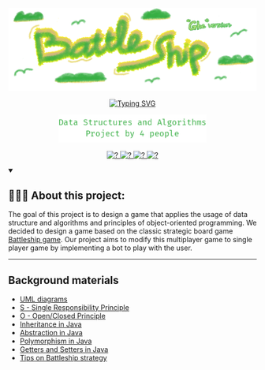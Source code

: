 <p align="center">
  <a href="#"> <img  width="" src="./img/readme(header)2.png" alt="Battleship" /> </a>
</p>

<p align= "center">
    <a href="https://git.io/typing-svg">
        <img src="https://readme-typing-svg.herokuapp.com?font=Fira+Code&pause=1000&color=35AB40&center=true&vCenter=true&width=435&lines=%F0%9F%9B%B6+Battle+Ghe+%F0%9F%9B%B6" alt="Typing SVG" /></a>
</p>

<p align= "center">
    <a href="#"> 
        <img  width="300" src="./img/title2.png" alt="Battleship" /> </a>
</p>

<p align ="center">
    <a href="#">
        <img height="32px" alt="?" title="Nguyen Quang Duy" src="https://custom-icon-badges.demolab.com/badge/-Q.Duy-blueviolet?style=for-the-badge&logo=copilot&logoColor=white" /> </a>
    <a href="#">
        <img height="32px" alt="?" title="Nguyễn Trần Minh Trung" src="https://custom-icon-badges.demolab.com/badge/-M.Trung-yellow?style=for-the-badge&logo=star&logoColor=white" /> </a>
    <a href="#">
        <img height="32px" alt="?" title="Nguyễn Đặng Lan Anh" src="https://custom-icon-badges.demolab.com/badge/-L.Anh-success?style=for-the-badge&logo=squirrel&logoColor=white" /> </a>
    <a href="#">
        <img height="32px" alt="?" title="Nguyễn Đăng Bảo" src="https://custom-icon-badges.demolab.com/badge/-D.Bao-critical?style=for-the-badge&logo=flame&logoColor=white" /> </a> 
</p>

<details open> 
    <summary><h2>🏄🏻‍♂️ About this project: </h2></summary>
The goal of this project is to design a game that applies the usage of data structure and algorithms and principles of object-oriented programming. We decided to design a game based on the classic strategic board game <a href="https://en.wikipedia.org/wiki/Battleship_%28game%29" target="_blank">Battleship game</a>. Our project aims to modify this multiplayer game to single player game by implementing a bot to play with the user.
</details>

---
## Background materials
- [UML diagrams](https://www.lucidchart.com/blog/types-of-UML-diagrams)
- <i class="far fa-exclamation"></i> [S - Single Responsibility Principle](https://www.baeldung.com/java-single-responsibility-principle)
- <i class="far fa-exclamation"></i> [O - Open/Closed Principle](https://www.baeldung.com/java-open-closed-principle)
- <i class="far fa-exclamation"></i> [Inheritance in Java](https://www.w3schools.com/java/java_inheritance.asp)
- <i class="far fa-exclamation"></i> [Abstraction in Java](https://www.w3schools.com/java/java_abstract.asp)
- <i class="far fa-exclamation"></i> [Polymorphism in Java](https://www.w3schools.com/java/java_polymorphism.asp)
- <i class="far fa-exclamation"></i> [Getters and Setters in Java](https://www.w3schools.com/java/java_encapsulation.asp)
- [Tips on Battleship strategy](https://www.wikihow.com/Win-at-Battleship)